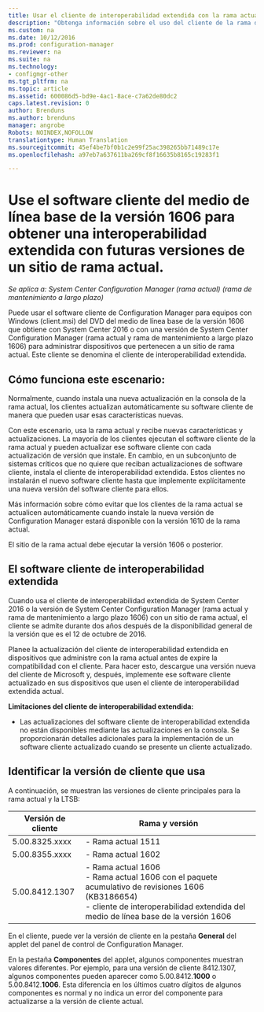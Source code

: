 ```yaml
---
title: Usar el cliente de interoperabilidad extendida con la rama actual | System Center Configuration Manager
description: "Obtenga información sobre el uso del cliente de la rama de mantenimiento a largo plazo de Configuration Manager con un sitio de rama actual."
ms.custom: na
ms.date: 10/12/2016
ms.prod: configuration-manager
ms.reviewer: na
ms.suite: na
ms.technology:
- configmgr-other
ms.tgt_pltfrm: na
ms.topic: article
ms.assetid: 600086d5-bd9e-4ac1-8ace-c7a62de80dc2
caps.latest.revision: 0
author: Brenduns
ms.author: brenduns
manager: angrobe
Robots: NOINDEX,NOFOLLOW
translationtype: Human Translation
ms.sourcegitcommit: 45ef4be7bf0b1c2e99f25ac398265bb71489c17e
ms.openlocfilehash: a97eb7a637611ba269cf8f16635b8165c19283f1

---
```

# <a name="use-the-client-software-from-the-version-1606-baseline-media-for-extended-interoperability-with-future-versions-of-a-current-branch-site"></a>Use el software cliente del medio de línea base de la versión 1606 para obtener una interoperabilidad extendida con futuras versiones de un sitio de rama actual.

*Se aplica a: System Center Configuration Manager (rama actual) (rama de mantenimiento a largo plazo)*  

Puede usar el software cliente de Configuration Manager para equipos con Windows (client.msi) del DVD del medio de línea base de la versión 1606 que obtiene con System Center 2016 o con una versión de System Center Configuration Manager (rama actual y rama de mantenimiento a largo plazo 1606) para administrar dispositivos que pertenecen a un sitio de rama actual. Este cliente se denomina el cliente de interoperabilidad extendida.

## <a name="how-this-scenario-works"></a>Cómo funciona este escenario:
Normalmente, cuando instala una nueva actualización en la consola de la rama actual, los clientes actualizan automáticamente su software cliente de manera que pueden usar esas características nuevas.

Con este escenario, usa la rama actual y recibe nuevas características y actualizaciones. La mayoría de los clientes ejecutan el software cliente de la rama actual y pueden actualizar ese software cliente con cada actualización de versión que instale. En cambio, en un subconjunto de sistemas críticos que no quiere que reciban actualizaciones de software cliente, instala el cliente de interoperabilidad extendida. Estos clientes no instalarán el nuevo software cliente hasta que implemente explícitamente una nueva versión del software cliente para ellos.

Más información sobre cómo evitar que los clientes de la rama actual se actualicen automáticamente cuando instale la nueva versión de Configuration Manager estará disponible con la versión 1610 de la rama actual.

El sitio de la rama actual debe ejecutar la versión 1606 o posterior.

## <a name="the-extended-interoperability-client-software"></a>El software cliente de interoperabilidad extendida
Cuando usa el cliente de interoperabilidad extendida de System Center 2016 o la versión de System Center Configuration Manager (rama actual y rama de mantenimiento a largo plazo 1606) con un sitio de rama actual, el cliente se admite durante dos años después de la disponibilidad general de la versión que es el 12 de octubre de 2016.

Planee la actualización del cliente de interoperabilidad extendida en dispositivos que administre con la rama actual antes de expire la compatibilidad con el cliente. Para hacer esto, descargue una versión nueva del cliente de Microsoft y, después, implemente ese software cliente actualizado en sus dispositivos que usen el cliente de interoperabilidad extendida actual.

**Limitaciones del cliente de interoperabilidad extendida:**
-   Las actualizaciones del software cliente de interoperabilidad extendida no están disponibles mediante las actualizaciones en la consola. Se proporcionarán detalles adicionales para la implementación de un software cliente actualizado cuando se presente un cliente actualizado.

## <a name="identify-the-client-version-you-use"></a>Identificar la versión de cliente que usa
A continuación, se muestran las versiones de cliente principales para la rama actual y la LTSB:

|Versión de cliente|Rama y versión |  
|----------------|---------------------|
|5.00.8325.xxxx |   - Rama actual 1511|
|5.00.8355.xxxx |- Rama actual 1602|
|5.00.8412.1307 |- Rama actual 1606 </br> - Rama actual 1606 con el paquete acumulativo de revisiones 1606 (KB3186654)</br>- cliente de interoperabilidad extendida del medio de línea base de la versión 1606|  

En el cliente, puede ver la versión de cliente en la pestaña **General** del applet del panel de control de Configuration Manager.

En la pestaña **Componentes** del applet, algunos componentes muestran valores diferentes. Por ejemplo, para una versión de cliente 8412.1307, algunos componentes pueden aparecer como 5.00.8412.**1000** o 5.00.8412.**1006**.  Esta diferencia en los últimos cuatro dígitos de algunos componentes es normal y no indica un error del componente para actualizarse a la versión de cliente actual.



<!--HONumber=Nov16_HO1-->


